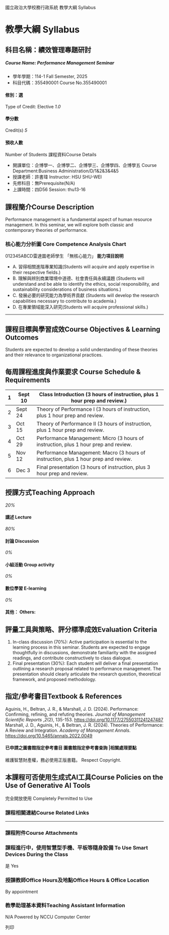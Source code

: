 國立政治大學校務行政系統 教學大綱 Syllabus
# 教學大綱 Syllabus
##  科目名稱：績效管理專題研討
#####  Course Name: Performance Management Seminar
  * 學年學期：114-1 Fall Semester, 2025 
  * 科目代碼：355490001 Course No.355490001


#### 修別：選
Type of Credit: Elective 
_1.0_
#### 學分數
Credit(s)
_5_
#### 預收人數
Number of Students
課程資料Course Details
  * 開課單位：企博學一、企博學二、企博學三、企博學四、企博學五 Course Department:Business Administration/D/1&2&3&4&5 
  * 授課老師：許書瑋 Instructor: HSU SHU-WEI 
  * 先修科目：無Prerequisite(N/A)
  * 上課時間：四D56 Session: thu13-16


##  課程簡介Course Description
Performance management is a fundamental aspect of human resource management. In this seminar, we will explore both classic and contemporary theories of performance. 
###  核心能力分析圖 Core Competence Analysis Chart
012345ABCD雷達圖老師學生
「無核心能力」 
**能力項目說明**
  * A. 習得相關進階專業知識(Students will acquire and apply expertise in their respective fields.)
  * B. 理解與辨別商業環境中道德、社會責任與永續議題 (Students will understand and be able to identify the ethics, social responsibility, and sustainability considerations of business situations.)
  * C. 發展必要的研究能力為學術界貢獻 (Students will develop the research capabilities necessary to contribute to academia.)
  * D. 在專業領域能深入研究(Students will acquire professional skills.)


* * *
##  課程目標與學習成效Course Objectives & Learning Outcomes 
Students are expected to develop a solid understanding of these theories and their relevance to organizational practices.
##  每周課程進度與作業要求 Course Schedule & Requirements
1 |  Sept 10 |  Class Introduction (3 hours of instruction, plus 1 hour prep and review.)  
---|---|---  
2 |  Sept 24 |  Theory of Performance I (3 hours of instruction, plus 1 hour prep and review.  
3 |  Oct 15 |  Theory of Performance II (3 hours of instruction, plus 1 hour prep and review.  
4 |  Oct 29 |  Performance Management: Micro (3 hours of instruction, plus 1 hour prep and review.  
5 |  Nov 12 |  Performance Management: Macro (3 hours of instruction, plus 1 hour prep and review.  
6 |  Dec 3 |  Final presentation (3 hours of instruction, plus 3 hour prep and review.  
##  授課方式Teaching Approach
_20%_
####  講述 Lecture
_80%_
####  討論 Discussion
_0%_
####  小組活動 Group activity
_0%_
####  數位學習 E-learning
_0%_
####  其他： Others:
##  評量工具與策略、評分標準成效Evaluation Criteria
  1. In-class discussion (70%): Active participation is essential to the learning process in this seminar. Students are expected to engage thoughtfully in discussions, demonstrate familiarity with the assigned readings, and contribute constructively to class dialogue.
  2. Final presentation (30%): Each student will deliver a final presentation outlining a research proposal related to performance management. The presentation should clearly articulate the research question, theoretical framework, and proposed methodology.


##  指定/參考書目Textbook & References
Aguinis, H., Beltran, J. R., & Marshall, J. D. (2024). Performance: Confirming, refining, and refuting theories. _Journal of Management Scientific Reports_ ,_2_(2), 135-153. https://doi.org/10.1177/27550311241247487
Marshall, J. D., Aguinis, H., & Beltran, J. R. (2024). Theories of Performance: A Review and Integration. _Academy of Management Annals_. https://doi.org/10.5465/annals.2022.0049
####  已申請之圖書館指定參考書目  圖書館指定參考書查詢 |相關處理要點
維護智慧財產權，務必使用正版書籍。 Respect Copyright.
##  本課程可否使用生成式AI工具Course Policies on the Use of Generative AI Tools
完全開放使用 Completely Permitted to Use
###  課程相關連結Course Related Links
* * *
###  課程附件Course Attachments
###  課程進行中，使用智慧型手機、平板等隨身設備 To Use Smart Devices During the Class
是  Yes
###  授課教師Office Hours及地點Office Hours & Office Location
By appointment
###  教學助理基本資料Teaching Assistant Information
N/A
Powered by NCCU Computer Center
  
列印
